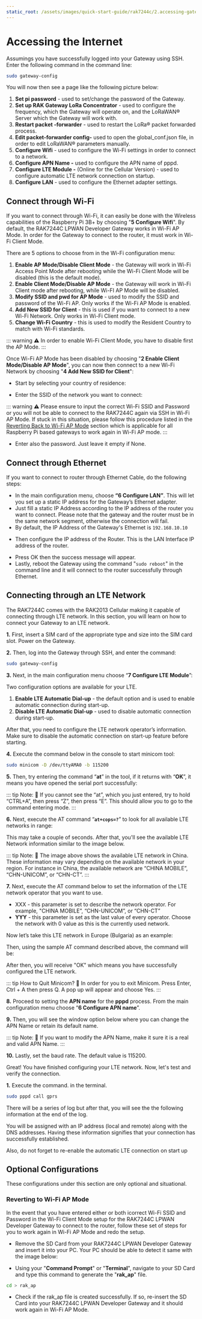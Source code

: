 ```yaml
---
static_root: /assets/images/quick-start-guide/rak7244c/2.accessing-gateway/1.accessing-internet
---
```


# Accessing the Internet

Assumings you have successfully logged into your Gateway using SSH. Enter the following command in the command line:

```bash
sudo gateway-config
```

You will now then see a page like the following picture below:

<rk-img
  :src="`${$frontmatter.static_root}/01.pgz9vj3jtvdmollkanqc.png`"
  width="100%"
  figure-number="1"
  caption="Configuration Options for the Gateway"
/>

1. **Set pi password** - used to set/change the password of the Gateway.
2. **Set up RAK Gateway LoRa Concentrator** - used to configure the frequency, which the Gateway will operate on, and the LoRaWAN® Server which the Gateway will work with.
3. **Restart packet -forwarder** - used to restart the LoRa® packet forwarded process.
4. **Edit packet-forwarder config-** used to open the global_conf.json file, in order to edit LoRaWAN® parameters manually.
5. **Configure Wifi** - used to configure the Wi-Fi settings in order to connect to a network.
6. **Configure APN Name -** used to configure the APN name of pppd.
7. **Configure LTE Module -** (Online for the Cellular Version) - used to configure automatic LTE network connection on startup.
8. **Configure LAN** - used to configure the Ethernet adapter settings.

## Connect through Wi-Fi

If you want to connect through Wi-Fi, it can easily be done with the Wireless capabilities of the Raspberry Pi 3B+ by choosing "**5 Configure Wifi**". By default, the RAK7244C LPWAN Developer Gateway works in Wi-Fi AP Mode. In order for the Gateway to connect to the router, it must work in Wi-Fi Client Mode.

<rk-img
  :src="`${$frontmatter.static_root}/02.bzvol7clyvogrlfcf6mm.png`"
  width="100%"
  figure-number="2"
  caption="Configuration options for WIFI"
/>

There are 5 options to choose from in the Wi-Fi configuration menu:

1. **Enable AP Mode/Disable Client Mode** - the Gateway will work in Wi-Fi Access Point Mode after rebooting while the Wi-Fi Client Mode will be disabled (this is the default mode).
2. **Enable Client Mode/Disable AP Mode** - the Gateway will work in Wi-Fi Client mode after rebooting, while Wi-FI AP Mode will be disabled.
3. **Modify SSID and pwd for AP Mode** - used to modify the SSID and password of the Wi-Fi AP. Only works if the Wi-Fi AP Mode is enabled.
4. **Add New SSID for Client** - this is used if you want to connect to a new Wi-Fi Network. Only works in Wi-Fi Client mode.
5. **Change Wi-Fi Country** - this is used to modify the Resident Country to match with Wi-Fi standards.

::: warning
:warning: In order to enable Wi-Fi Client Mode, you have to disable first the AP Mode.
:::

Once Wi-Fi AP Mode has been disabled by choosing "**2 Enable Client Mode/Disable AP Mode**", you can now then connect to a new Wi-Fi Network by choosing "**4 Add New SSID for Client**":

<rk-img
  :src="`${$frontmatter.static_root}/03.oedelnm55crlacr1qezp.png`"
  width="100%"
  figure-number="3"
  caption="Add a new SSID"
/>

- Start by selecting your country of residence:

<rk-img
  :src="`${$frontmatter.static_root}/04.tho0wgcekiybxiyw1lg1.png`"
  width="100%"
  figure-number="4"
  caption="Selecting Country of Residence"
/>

- Enter the SSID of the network you want to connect:

::: warning
:warning: Please ensure to input the correct Wi-Fi SSID and Password or you will not be able to connect to the RAK7244C again via SSH in Wi-Fi AP Mode. If stuck in this situation, please follow this procedure listed in the [Reverting Back to Wi-Fi AP Mode](#reverting-to-wi-fi-ap-mode) section which is applicable for all Raspberry Pi based gateways to work again in Wi-Fi AP mode.
:::

<rk-img
  :src="`${$frontmatter.static_root}/05.d2h64zg2aqhpwtzektci.png`"
  width="100%"
  figure-number="5"
  caption="SSID of the Network you want to connect to"
/>

- Enter also the password. Just leave it empty if None.

<rk-img
  :src="`${$frontmatter.static_root}/06.toenoesnbmrz1eeza4yq.png`"
  width="100%"
  figure-number="6"
  caption="Password of the Wi-Fi"
/>

## Connect through Ethernet

If you want to connect to router through Ethernet Cable, do the following steps:

- In the main configuration menu, choose **“6 Configure LAN”**. This will let you set up a static IP address for the Gateway’s Ethernet adapter.
- Just fill a static IP Address according to the IP address of the router you want to connect. Please note that the gateway and the router must be in the same network segment, otherwise the connection will fail.
- By default, the IP Address of the Gateway's Ethernet is `192.168.10.10`

<rk-img
  :src="`${$frontmatter.static_root}/07.q7cisano0ckdjzfmrjwn.png`"
  width="100%"
  figure-number="7"
  caption="Default Gateway Ethernet IP Address"
/>

- Then configure the IP address of the Router. This is the LAN Interface IP address of the router.

<rk-img
  :src="`${$frontmatter.static_root}/08.rfflmexk4jeyay8yyfp9.png`"
  width="100%"
  figure-number="8"
  caption="LAN Interface IP Address of the Router"
/>

- Press OK then the success message will appear.
- Lastly, reboot the  Gateway using the command "`sudo reboot`" in the command line and it will connect to the router successfully through Ethernet.

## Connecting through an LTE Network

The RAK7244C comes with the RAK2013 Cellular making it capable of connecting through LTE network. In this section, you will learn on how to connect your Gateway to an LTE network.

**1.** First, insert a SIM card of the appropriate type and size into the SIM card slot. Power on the Gateway.

**2.** Then, log into the Gateway through SSH, and
enter the command:

```bash
sudo gateway-config
```

**3.** Next, in the main configuration menu choose “**7 Configure LTE Module**”:

<rk-img
  :src="`${$frontmatter.static_root}/09.s4wdcqiwukl5evm7fyhm.png`"
  width="100%"
  figure-number="9"
  caption="Configure LTE Module"
/>

Two configuration options are available for your LTE.

1. **Enable LTE Automatic Dial-up** - the default option and is used to enable automatic connection during start-up.
2. **Disable LTE Automatic Dial-up** - used to disable automatic connection during start-up.

<rk-img
  :src="`${$frontmatter.static_root}/10.qzy2znqy3rn32asplaki.png`"
  width="100%"
  figure-number="10"
  caption="LTE Configuration Options"
/>

After that, you need to configure the LTE network operator’s information. Make sure to disable the automatic connection on start-up feature before starting.

**4.** Execute the command below in the console to start minicom tool:

```bash
sudo minicom -D /dev/ttyAMA0 -b 115200
```

<rk-img
  :src="`${$frontmatter.static_root}/11.hsnj9bmmt4hm7jjivlfn.png`"
  width="100%"
  figure-number="11"
  caption="Minicom Tool"
/>

**5.** Then, try entering the command “**at**” in the tool, if it returns with “**OK**”, it means you have opened the serial port successfully:

<rk-img
  :src="`${$frontmatter.static_root}/12.e2nnhzfcsvrzawsnjc3x.png`"
  width="100%"
  figure-number="12"
  caption="AT Command in Minicom"
/>

::: tip Note:
:pencil: If you cannot see the “at”, which you just entered, try to hold “CTRL+A”, then press “Z”, then press “E”. This should allow you to go to the command entering mode.
:::

**6.** Next, execute the AT command “**`at+cops=?`**” to look for all available LTE networks in range:

<rk-img
  :src="`${$frontmatter.static_root}/13.gnqzfqfiyr9midcxzykr.png`"
  width="100%"
  figure-number="13"
  caption="AT Command for LTE Network Query"
/>

This may take a couple of seconds. After that, you'll see the available LTE Network information similar to the image below.

<rk-img
  :src="`${$frontmatter.static_root}/14.a2dffmeci1qkvarbnh4h.jpg`"
  width="100%"
  figure-number="14"
  caption="LTE Network Example"
/>

::: tip Note:
:pencil: The image above shows the available LTE network in China. These information may vary depending on the available network in your region. For instance in China, the available network are “CHINA MOBILE”, “CHN-UNICOM”, or “CHN-CT”.
:::

**7.** Next, execute the AT command below to set the information of the LTE network operator that you want to use.

- XXX - this parameter is set to describe the network operator. For example, "CHINA MOBILE”, “CHN-UNICOM”, or “CHN-CT”
- **YYY** - this parameter is set as the last value of every operator. Choose the network with 0 value as this is the currently used network.

Now let’s take this LTE network in Europe (Bulgaria) as an example:

<rk-img
  :src="`${$frontmatter.static_root}/15.mtzbhqbruxtqqtg0993z.jpg`"
  width="100%"
  figure-number="15"
  caption="Sample LTE Networks in EU"
/>

Then, using the sample AT command described above, the command will be:

<rk-img
  :src="`${$frontmatter.static_root}/16.dgcsdrvgw5yyjlxfhzdn.jpg`"
  width="100%"
  figure-number="16"
  caption="Sample AT Command for LTE Network"
/>

After then, you will receive "OK" which means you have successfully configured the LTE network.

::: tip How to Quit Minicom?
:pencil: In order for you to exit Minicom. Press Enter, Ctrl + A then press Q. A pop up will appear and choose Yes.
:::

**8.** Proceed to setting the **APN name** for the **pppd**
process. From the main configuration menu choose “**6
Configure APN name**”.

<rk-img
  :src="`${$frontmatter.static_root}/17.mgnltetmph7fql2dyptt.png`"
  width="100%"
  figure-number="17"
  caption="Configure APN Name"
/>

**9.** Then, you will see the window option below where you can change the APN Name or retain its default name.

::: tip Note:
:pencil: If you want to modify the APN Name, make it sure it is a real and valid APN Name.
:::

<rk-img
  :src="`${$frontmatter.static_root}/18.wxlr9qc1jvgrtdqokbj0.png`"
  width="100%"
  figure-number="18"
  caption="APN Name"
/>

**10.** Lastly, set the baud rate. The default value is 115200.

<rk-img
  :src="`${$frontmatter.static_root}/19.sje1mevpfizxspzka0jf.png`"
  width="100%"
  figure-number="19"
  caption="Baud Rate Setting"
/>

Great! You have finished configuring your LTE network. Now, let's test and verify the connection.

**1.** Execute the command. in the terminal.

```bash
sudo pppd call gprs
```

There will be a series of log but after that, you will see the the following information at the end of the log.

<rk-img
  :src="`${$frontmatter.static_root}/20.i3bmpsoxp2urhnag3vyx.jpg`"
  width="100%"
  figure-number="20"
  caption="IP address Information"
/>

You will be assigned with an IP address (local and remote) along with the DNS addresses. Having these information signifies that your connection has successfully established.

Also, do not forget to re-enable the automatic LTE connection on start up

<rk-img
  :src="`${$frontmatter.static_root}/21.q4viffhbutonrx71vwjs.png`"
  width="100%"
  figure-number="21"
  caption="Enabling the Automatic LTE Connection during Start-Up"
/>

## Optional Configurations

These configurations under this section are only optional and situational.

### Reverting to Wi-Fi AP Mode

In the event that you have entered either or both icorrect Wi-Fi SSID and Password in the Wi-Fi Client Mode setup for the RAK7244C LPWAN Developer Gateway to connect to the router, follow these set of steps for you to work again in Wi-Fi AP Mode and redo the setup.

- Remove the SD Card from your RAK7244C LPWAN Developer Gateway and insert it into your PC. Your PC should be able to detect it same with the image below:

<rk-img
  :src="`${$frontmatter.static_root}/22.oyjadnh8ouvogrgpfox0.png`"
  width="50%"
  figure-number="22"
  caption="Creating rak_ap file to your SD Card"
/>

- Using your "**Command Prompt**" or "**Terminal**", navigate to your SD Card and type this command to generate the "**rak_ap**" file.

```bash
cd > rak_ap
```

- Check if the rak_ap file is created successfully. If so, re-insert the SD Card into your RAK7244C LPWAN Developer Gateway and it should work again in Wi-Fi AP Mode.
